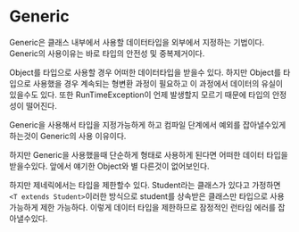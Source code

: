 # Generic
Generic은 클래스 내부에서 사용할 데이터타입을 외부에서 지정하는 기법이다.
Generic의 사용이유는 바로 타입의 안전성 및 중복제거이다.

Object를 타입으로 사용할 경우 어떠한 데이터타입을 받을수 있다.
하지만 Object를 타입으로 사용했을 경우 계속되는 형변환 과정이 필요하고 이 과정에서 데이터의 유실이 있을수도 있다.
또한 RunTimeException이 언제 발생할지 모르기 때문에 타입의 안정성이 떨어진다.

Generic을 사용해서 타입을 지정가능하게 하고 컴파일 단계에서 예외를 잡아낼수있게 하는것이 Generic의 사용 이유이다.

하지만 Generic을 사용했을때 단순하게 <T>형태로 사용하게 된다면 어떠한 데이터 타입을 받을수있다.
앞에서 얘기한 Object와 별 다른것이 없어보인다.

하지만 제네릭에서는 타입을 제한할수 있다.
Student라는 클래스가 있다고 가정하면 ```<T extends Student>```이러한 방식으로 student를 상속받은 클래스만
타입으로 사용 가능하게 제한 가능하다. 이렇게 데이터 타입을 제한하므로 잠정적인 런타임 에러를 잡아낼수있다.


